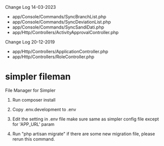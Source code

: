 Change Log
14-03-2023
- app/Console/Commands/SyncBranchList.php
- app/Console/Commands/SyncDeviationList.php
- app/Console/Commands/SyncSandiDati.php
- app/Http/Controllers/ActivityApprovalController.php

Change Log
20-12-2019
- app/Http/Controllers/ApplicationController.php
- app/Http/Controllers/RoleController.php

# simpler fileman
File Manager for Simpler

1. Run composer install

2. Copy .env.development to .env

3. Edit the setting in .env file make sure same as simpler config file except for 'APP_URL' param

4. Run "php artisan migrate" if there are some new migration file, please rerun this command.

